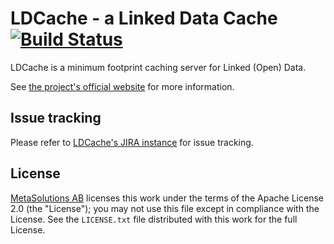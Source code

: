 # LDCache - a Linked Data Cache [![Build Status](https://drone.io/bitbucket.org/metasolutions/ldcache/status.png)](https://drone.io/bitbucket.org/metasolutions/ldcache/latest)

LDCache is a minimum footprint caching server for Linked (Open) Data.

See [the project's official website](http://entrystore.org/ldcache/) for more information.

## Issue tracking

Please refer to [LDCache's JIRA instance](https://metasolutions.atlassian.net/browse/LDC/) for issue tracking.

## License

[MetaSolutions AB](http://www.metasolutions.se) licenses this work under the terms of the Apache License 2.0 (the "License"); you may not use this file except in compliance with the License. See the `LICENSE.txt` file distributed with this work for the full License.
